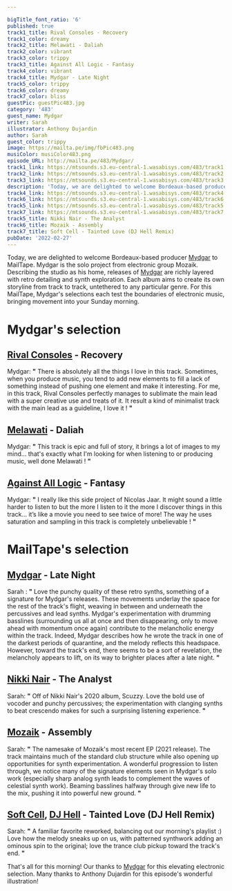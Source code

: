 ```yaml
---

bigTitle_font_ratio: '6'
published: true
track1_title: Rival Consoles - Recovery
track1_color: dreamy
track2_title: Melawati - Daliah
track2_color: vibrant
track3_color: trippy
track3_title: Against All Logic - Fantasy
track4_color: vibrant
track4_title: Mydgar - Late Night
track5_color: trippy
track6_color: dreamy
track7_color: bliss
guestPic: guestPic483.jpg
category: '483'
guest_name: Mydgar
writer: Sarah
illustrator: Anthony Dujardin
author: Sarah
guest_color: trippy
image: https://mailta.pe/img/fbPic483.png
musiColor: musiColor483.png
episode_URL: http://mailta.pe/483/Mydgar/
track1_link: https://mtsounds.s3.eu-central-1.wasabisys.com/483/track1.mp3
track2_link: https://mtsounds.s3.eu-central-1.wasabisys.com/483/track2.mp3
track3_link: https://mtsounds.s3.eu-central-1.wasabisys.com/483/track3.mp3
description: 'Today, we are delighted to welcome Bordeaux-based producer Mydgar to MailTape. Mydgar is the solo project from electronic group Mozaik. Describing the studio as his home, releases of Mydgar are richly layered with retro detailing and synth exploration. Each album aims to create its own storyline from track to track, untethered to any particular genre. For this MailTape, Mydgar''s selections each test the boundaries of electronic music, bringing movement into your Sunday morning. '
track4_link: https://mtsounds.s3.eu-central-1.wasabisys.com/483/track4.mp3
track6_link: https://mtsounds.s3.eu-central-1.wasabisys.com/483/track6.mp3
track5_link: https://mtsounds.s3.eu-central-1.wasabisys.com/483/track5.mp3
track7_link: https://mtsounds.s3.eu-central-1.wasabisys.com/483/track7.mp3
track5_title: Nikki Nair - The Analyst
track6_title: Mozaik - Assembly
track7_title: Soft Cell - Tainted Love (DJ Hell Remix)
pubDate: '2022-02-27'
---
```

Today, we are delighted to welcome Bordeaux-based producer [Mydgar](https://mydgar.bandcamp.com/) to MailTape. Mydgar is the solo project from electronic group Mozaik. Describing the studio as his home, releases of [Mydgar](https://mydgar.bandcamp.com/) are richly layered with retro detailing and synth exploration. Each album aims to create its own storyline from track to track, untethered to any particular genre. For this MailTape, Mydgar's selections each test the boundaries of electronic music, bringing movement into your Sunday morning. 


# Mydgar's selection

## [Rival Consoles](https://rivalconsoles.bandcamp.com/) - Recovery
Mydgar: **"** There is absolutely all the things I love in this track. Sometimes, when you produce music, you tend to add new elements to fill a lack of something instead of pushing one element and make it interesting. For me, in this track, Rival Consoles perfectly manages to sublimate the main lead with a super creative use and treats of it. It result a kind of minimalist track with the main lead as a guideline, I love it ! **"** 

## [Melawati](https://open.spotify.com/artist/2bA7ZCUTEVJ86VkoMGHFOI) - Daliah
Mydgar: **"** This track is epic and full of story, it brings a lot of images to my mind... that's exactly what I'm looking for when listening to or producing music, well done Melawati ! **"** 

## [Against All Logic](https://against-all-logic.bandcamp.com/album/2017-2019) - Fantasy
Mydgar: **"** I really like this side project of Nicolas Jaar. It might sound a little harder to listen to but the more I listen to it the more I discover things in this track... it’s like a movie you need to see twice of more! The way he uses saturation and sampling in this track is completely unbelievable ! **"** 

# MailTape's selection

## [Mydgar](https://mydgar.bandcamp.com/) - Late Night
Sarah : **"** Love the punchy quality of these retro synths, something of a signature for Mydgar's releases. These movements underlay the space for the rest of the track's flight, weaving in between and underneath the percussives and lead synths. Mydgar's experimentation with drumming basslines (surrounding us all at once and then disappearing, only to move ahead with momentum once again) contribute to the melancholic energy within the track. Indeed, Mydgar describes how he wrote the track in one of the darkest periods of quarantine, and the melody reflects this headspace. However, toward the track's end, there seems to be a sort of revelation, the melancholy appears to lift, on its way to brighter places after a late night. **"** 

## [Nikki Nair](https://nikkinair.bandcamp.com/) - The Analyst
Sarah: **"** Off of Nikki Nair's 2020 album, Scuzzy. Love the bold use of vocoder and punchy percussives; the experimentation with clanging synths to beat crescendo makes for such a surprising listening experience. **"** 

## [Mozaik](https://www.facebook.com/wearemozaik/) - Assembly
Sarah: **"** The namesake of Mozaik's most recent EP (2021 release). The track maintains much of the standard club structure while also opening up opportunities for synth experimentation. A wonderful progression to listen through, we notice many of the signature elements seen in Mydgar's solo work (especially sharp analog synth leads to complement the waves of celestial synth work). Beaming basslines halfway through give new life to the mix, pushing it into powerful new ground. **"** 

## [Soft Cell](https://www.softcell.co.uk/), [DJ Hell](https://www.discogs.com/artist/114532-Hell) - Tainted Love (DJ Hell Remix)
Sarah: **"** A familiar favorite reworked, balancing out our morning's playlist :) Love how the melody sneaks up on us, with patterned synthwork adding an ominous spin to the original; love the trance club pickup toward the track's end. **"** 

That's all for this morning! Our thanks to [Mydgar](https://mydgar.bandcamp.com/) for this elevating electronic selection. Many thanks to Anthony Dujardin for this episode's wonderful illustration!
